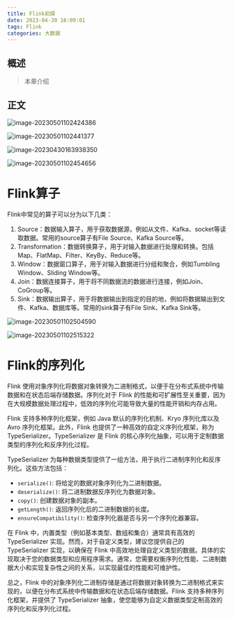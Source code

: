 ```yaml
---
title: Flink初探
date: 2023-04-30 16:09:01
tags: Flink
categories: 大数据
---
```


## 概述

> 本章介绍

<!--more-->

## 正文



![image-20230501102424386](https://cdn.jsdelivr.net/gh/AlitaAlice/image/img/image-20230501102424386.png)

![image-20230501102441377](https://cdn.jsdelivr.net/gh/AlitaAlice/image/img/image-20230501102441377.png)

![image-20230430163938350](https://gitee.com/zhangxilong0115/img/raw/master/img/image-20230430163938350.png)

![image-20230501102454656](https://cdn.jsdelivr.net/gh/AlitaAlice/image/img/image-20230501102454656.png)



# Flink算子

Flink中常见的算子可以分为以下几类：

1. Source：数据输入算子，用于获取数据源，例如从文件、Kafka、socket等读取数据。常用的source算子有File Source、Kafka Source等。
2. Transformation：数据转换算子，用于对输入数据进行处理和转换。包括Map、FlatMap、Filter、KeyBy、Reduce等。
3. Window：数据窗口算子，用于对输入数据进行分组和聚合，例如Tumbling Window、Sliding Window等。
4. Join：数据连接算子，用于将不同数据流的数据进行连接，例如Join、CoGroup等。
5. Sink：数据输出算子，用于将数据输出到指定的目的地，例如将数据输出到文件、Kafka、数据库等。常用的sink算子有File Sink、Kafka Sink等。



![image-20230501102504590](https://cdn.jsdelivr.net/gh/AlitaAlice/image/img/image-20230501102504590.png)

![image-20230501102515322](https://cdn.jsdelivr.net/gh/AlitaAlice/image/img/image-20230501102515322.png)

# Flink的序列化

Flink 使用对象序列化将数据对象转换为二进制格式，以便于在分布式系统中传输数据和在状态后端存储数据。序列化对于 Flink 的性能和可扩展性至关重要，因为在大规模数据处理过程中，低效的序列化可能导致大量的性能开销和内存占用。

Flink 支持多种序列化框架，例如 Java 默认的序列化机制、Kryo 序列化库以及 Avro 序列化框架。此外，Flink 也提供了一种高效的自定义序列化框架，称为 TypeSerializer。TypeSerializer 是 Flink 的核心序列化抽象，可以用于定制数据类型的序列化和反序列化过程。

TypeSerializer 为每种数据类型提供了一组方法，用于执行二进制序列化和反序列化。这些方法包括：

- `serialize()`: 将给定的数据对象序列化为二进制数据。
- `deserialize()`: 将二进制数据反序列化为数据对象。
- `copy()`: 创建数据对象的副本。
- `getLength()`: 返回序列化后的二进制数据的长度。
- `ensureCompatibility()`: 检查序列化器是否与另一个序列化器兼容。

在 Flink 中，内置类型（例如基本类型、数组和集合）通常具有高效的 TypeSerializer 实现。然而，对于自定义类型，建议您提供自己的 TypeSerializer 实现，以确保在 Flink 中高效地处理自定义类型的数据。具体的实现取决于您的数据类型和应用程序需求。通常，您需要权衡序列化性能、二进制数据大小和实现复杂性之间的关系，以实现最佳的性能和可维护性。

总之，Flink 中的对象序列化二进制存储是通过将数据对象转换为二进制格式来实现的，以便在分布式系统中传输数据和在状态后端存储数据。Flink 支持多种序列化框架，并提供了 TypeSerializer 抽象，使您能够为自定义数据类型定制高效的序列化和反序列化过程。